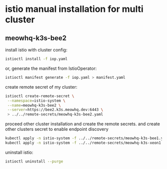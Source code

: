 # istio manual installation for multi cluster

## meowhq-k3s-bee2

install istio with cluster config:

```bash
istioctl install -f iop.yaml
```

or, generate  the manifest from  IstioOperator:

```bash
istioctl manifest generate -f iop.yaml > manifest.yaml
```

create remote secret of my cluster:

```bash
istioctl create-remote-secret \
 --namespace=istio-system \
 --name=meowhq-k3s-bee2 \
 --server=https://bee2.k3s.meowhq.dev:6443 \
 > ../../remote-secrets/meowhq-k3s-bee2.yaml
```

proceed other cluster installation and create the remote secrets. and create other clusters secret to enable  endpoint discovery

```bash
kubectl apply -n istio-system -f ../../remote-secrets/meowhq-k3s-bee1.yaml
kubectl apply -n istio-system -f ../../remote-secrets/meowhq-k3s-xeon1.yaml
```

uninstall istio:

```bash
istioctl uninstall --purge
```
